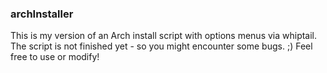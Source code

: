 ### archInstaller

This is my version of an Arch install script with options menus via whiptail. The script is not finished yet - so you might encounter some bugs. ;)
Feel free to use or modify!